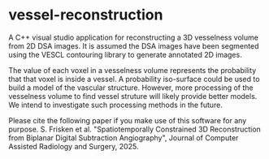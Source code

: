 # vessel-reconstruction
A C++ visual studio application for reconstructing a 3D vesselness volume from 2D DSA images. It is assumed the DSA images have been segmented using the VESCL contouring library to generate annotated 2D images.

The value of each voxel in a vesselness volume represents the probability that that voxel is inside a vessel. A probability iso-surface could be used to build a model of the vascular structure. However, more processing of the vesselness volume to find vessel struture will likely provide better models. We intend to investigate such processing methods in the future.

Please cite the following paper if you make use of this software for any purpose. S. Frisken et al. "Spatiotemporally Constrained 3D Reconstruction from Biplanar Digital Subtraction Angiography", Journal of Computer Assisted Radiology and Surgery, 2025.
